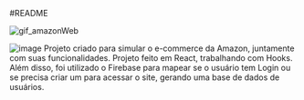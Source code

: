 #README

<img alt='gif_amazonWeb' src='./src/images/Readme-gif.gif'/>

![image](https://user-images.githubusercontent.com/98494814/183493378-ef0ee8d7-72d9-4982-aeeb-de009a847eac.png)
Projeto criado para simular o e-commerce da Amazon, juntamente com suas funcionalidades. Projeto feito em React, trabalhando com Hooks. Além disso, foi utilizado o Firebase para mapear se o usuário tem Login ou se precisa criar um para acessar o site, gerando uma base de dados de usuários.
